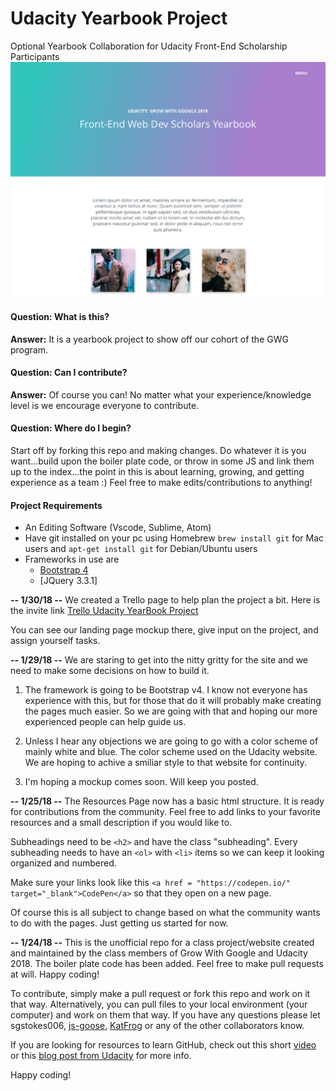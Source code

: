 # Udacity Yearbook Project
Optional Yearbook Collaboration for Udacity Front-End Scholarship Participants
![Home Screenshot](public/images/mockups/src.png?raw=true "screenshot")


#### Question:  What is this?
<p><strong>Answer:</strong> It is a yearbook project to show off our cohort of the GWG program.</p>

#### Question: Can I contribute?
<p><strong>Answer:</strong> Of course you can!  No matter what your experience/knowledge level is we encourage everyone to contribute.</p>

#### Question: Where do I begin?
Start off by forking this repo and making changes.  Do whatever it is you want...build upon the boiler plate code, or throw in some JS and link them up to the index...the point in this is about learning, growing, and getting experience as a team :)  Feel free to make edits/contributions to anything!</p>

#### Project Requirements  
- An Editing Software (Vscode, Sublime, Atom)
- Have git installed on your pc using Homebrew `brew install git` for Mac users and `apt-get install git` for Debian/Ubuntu users
- Frameworks in use are
  - [Bootstrap 4](https://getbootstrap.com)
  - [JQuery 3.3.1]






<strong>-- 1/30/18 --</strong>
We created a Trello page to help plan the project a bit. Here is the invite link <a href="https://trello.com/invite/b/BhcQyBcF/2252be83e5f70f6384200fda77035865/udacity-yearbook-site">Trello Udacity YearBook Project</a>

You can see our landing page mockup there, give input on the project, and assign yourself tasks.


<strong>-- 1/29/18 --</strong>
We are staring to get into the nitty gritty for the site and we need to make some decisions on how to build it.

1) The framework is going to be Bootstrap v4. I know not everyone has experience with this, but for those that do it will probably make creating the pages much easier. So we are going with that and hoping our more experienced people can help guide us.

2) Unless I hear any objections we are going to go with a color scheme of mainly white and blue. The color scheme used on the Udacity website. We are hoping to achive a smiliar style to that website for continuity.

3) I'm hoping a mockup comes soon. Will keep you posted.

<strong>-- 1/25/18 --</strong>
The Resources Page now has a basic html structure. It is ready for contributions from the community. Feel free to add links to your favorite resources and a small description if you would like to.

Subheadings need to be `<h2>` and have the class "subheading". Every subheading needs to have an `<ol>` with `<li>` items so we can keep it looking organized and numbered.

Make sure your links look like this `<a href = "https://codepen.io/" target="_blank">CodePen</a>` so that they open on a new page.

Of course this is all subject to change based on what the community wants to do with the pages. Just getting us started for now.


<strong>-- 1/24/18 --</strong>
This is the unofficial repo for a class project/website created and maintained by the class members of Grow With Google and Udacity 2018.  The boiler plate code has been added.  Feel free to make pull requests at will. Happy coding!


To contribute, simply make a pull request or fork this repo and work on it that way.  Alternatively, you can pull files to your local environment (your computer) and work on them that way.  If you have any questions please let sgstokes006, <a href="https://github.com/JS-goose">js-goose</a>, <a href="https://github.com/KatFrog">KatFrog</a> or any of the other collaborators know.  

If you are looking for resources to learn GitHub, check out this short <a href="https://www.google.com/search?q=learning+to+use+github&oq=learning+to+use+git&aqs=chrome.1.69i57j0.4127j0j7&sourceid=chrome&ie=UTF-8#kpvalbx=0">video</a> or this <a href="https://blog.udacity.com/2015/06/a-beginners-git-github-tutorial.html">blog post from Udacity</a> for more info.

Happy coding!
